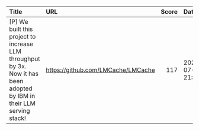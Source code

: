 | Title                                                                                                                  | URL                                |   Score | Date                |
|:-----------------------------------------------------------------------------------------------------------------------|:-----------------------------------|--------:|:--------------------|
| [P] We built this project to increase LLM throughput by 3x. Now it has been adopted by IBM in their LLM serving stack! | https://github.com/LMCache/LMCache |     117 | 2025-07-06 21:59:06 |